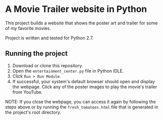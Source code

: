 # A Movie Trailer website in Python

This project builds a website that shows the poster art and trailer for some of my favorite movies.

Project is written and tested for Python 2.7.

## Running the project

1) Download or clone this repository.
2) Open the `entertainment_center.py` file in Python IDLE.
3) Click `Run > Run Module`.
4) If successful, your system's default browser should open and display the webpage.
Click any of the poster images to play the movie's trailer from YouTube.

NOTE: If you close the webpage, you can access it again by following the steps above or by running the
`fresh_tomatoes.html` file that is generated in the project's root directory.
